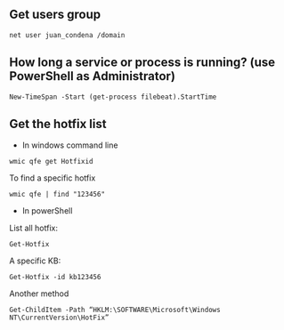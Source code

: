 ## Get users group
```
net user juan_condena /domain
```
## How long a service or process is running? (use PowerShell as Administrator)

```
New-TimeSpan -Start (get-process filebeat).StartTime
```

## Get the hotfix list 

* In windows command line
```
wmic qfe get Hotfixid
```
To find a specific hotfix

```
wmic qfe | find "123456"
```

* In powerShell

List all hotfix:
```
Get-Hotfix 
```
A specific KB:
```
Get-Hotfix -id kb123456
```

Another method
```
Get-ChildItem -Path “HKLM:\SOFTWARE\Microsoft\Windows NT\CurrentVersion\HotFix”
```


